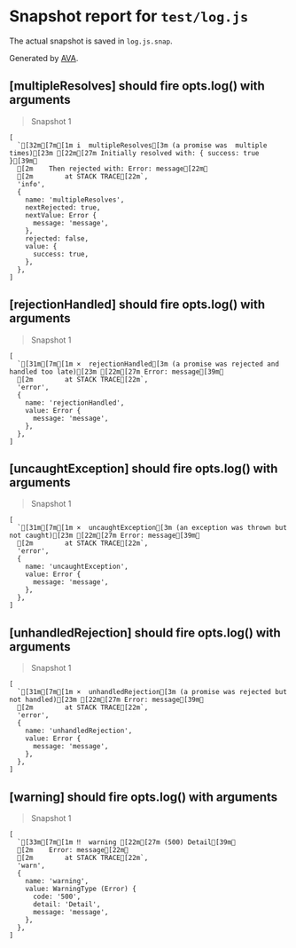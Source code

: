# Snapshot report for `test/log.js`

The actual snapshot is saved in `log.js.snap`.

Generated by [AVA](https://ava.li).

## [multipleResolves] should fire opts.log() with arguments

> Snapshot 1

    [
      `[32m[7m[1m i  multipleResolves[3m (a promise was  multiple times)[23m [22m[27m Initially resolved with: { success: true }[39m␊
      [2m    Then rejected with: Error: message[22m␊
      [2m        at STACK TRACE[22m`,
      'info',
      {
        name: 'multipleResolves',
        nextRejected: true,
        nextValue: Error {
          message: 'message',
        },
        rejected: false,
        value: {
          success: true,
        },
      },
    ]

## [rejectionHandled] should fire opts.log() with arguments

> Snapshot 1

    [
      `[31m[7m[1m ×  rejectionHandled[3m (a promise was rejected and handled too late)[23m [22m[27m Error: message[39m␊
      [2m        at STACK TRACE[22m`,
      'error',
      {
        name: 'rejectionHandled',
        value: Error {
          message: 'message',
        },
      },
    ]

## [uncaughtException] should fire opts.log() with arguments

> Snapshot 1

    [
      `[31m[7m[1m ×  uncaughtException[3m (an exception was thrown but not caught)[23m [22m[27m Error: message[39m␊
      [2m        at STACK TRACE[22m`,
      'error',
      {
        name: 'uncaughtException',
        value: Error {
          message: 'message',
        },
      },
    ]

## [unhandledRejection] should fire opts.log() with arguments

> Snapshot 1

    [
      `[31m[7m[1m ×  unhandledRejection[3m (a promise was rejected but not handled)[23m [22m[27m Error: message[39m␊
      [2m        at STACK TRACE[22m`,
      'error',
      {
        name: 'unhandledRejection',
        value: Error {
          message: 'message',
        },
      },
    ]

## [warning] should fire opts.log() with arguments

> Snapshot 1

    [
      `[33m[7m[1m ‼  warning [22m[27m (500) Detail[39m␊
      [2m    Error: message[22m␊
      [2m        at STACK TRACE[22m`,
      'warn',
      {
        name: 'warning',
        value: WarningType (Error) {
          code: '500',
          detail: 'Detail',
          message: 'message',
        },
      },
    ]
